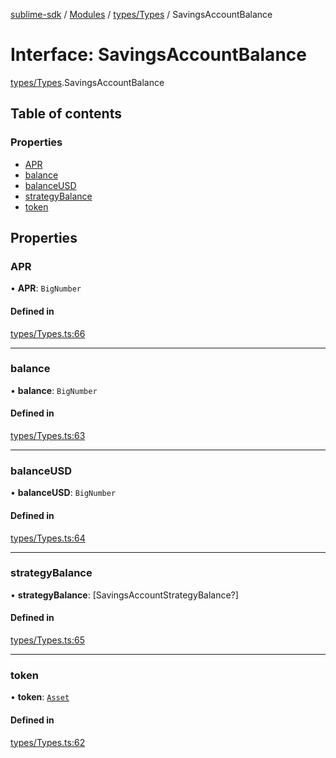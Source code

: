 [sublime-sdk](../README.md) / [Modules](../modules.md) / [types/Types](../modules/types_Types.md) / SavingsAccountBalance

# Interface: SavingsAccountBalance

[types/Types](../modules/types_Types.md).SavingsAccountBalance

## Table of contents

### Properties

- [APR](types_Types.SavingsAccountBalance.md#apr)
- [balance](types_Types.SavingsAccountBalance.md#balance)
- [balanceUSD](types_Types.SavingsAccountBalance.md#balanceusd)
- [strategyBalance](types_Types.SavingsAccountBalance.md#strategybalance)
- [token](types_Types.SavingsAccountBalance.md#token)

## Properties

### APR

• **APR**: `BigNumber`

#### Defined in

[types/Types.ts:66](https://github.com/akshay111meher/sublime-sdk/blob/2f51fa9/src/types/Types.ts#L66)

___

### balance

• **balance**: `BigNumber`

#### Defined in

[types/Types.ts:63](https://github.com/akshay111meher/sublime-sdk/blob/2f51fa9/src/types/Types.ts#L63)

___

### balanceUSD

• **balanceUSD**: `BigNumber`

#### Defined in

[types/Types.ts:64](https://github.com/akshay111meher/sublime-sdk/blob/2f51fa9/src/types/Types.ts#L64)

___

### strategyBalance

• **strategyBalance**: [SavingsAccountStrategyBalance?]

#### Defined in

[types/Types.ts:65](https://github.com/akshay111meher/sublime-sdk/blob/2f51fa9/src/types/Types.ts#L65)

___

### token

• **token**: [`Asset`](types_Types.Asset.md)

#### Defined in

[types/Types.ts:62](https://github.com/akshay111meher/sublime-sdk/blob/2f51fa9/src/types/Types.ts#L62)

